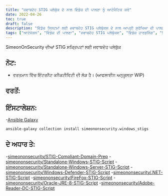 ```yaml
---
title: "ਜਵਾਬਦੇਹ STIG ਪਲੇਬੁੱਕ ਦੇ ਨਾਲ ਵਿੰਡੋਜ਼ ਦੀ ਪਾਲਣਾ ਨੂੰ ਆਟੋਮੈਟਿਕ ਕਰੋ"
date: 2022-04-26
toc: true
draft: false
description: "ਵਿੰਡੋਜ਼ ਸਿਸਟਮਾਂ ਲਈ ਜਵਾਬਦੇਹ STIG ਪਲੇਬੁੱਕਸ ਦੇ ਨਾਲ ਆਪਣੀ ਸੁਰੱਖਿਆ ਦੀ ਪਾਲਣਾ ਨੂੰ ਸਟ੍ਰੀਮਲਾਈਨ ਕਰੋ।"
tags: ["ਆਟੋਮੇਸ਼ਨ", "ਵਿੰਡੋਜ਼ ਦੀ ਪਾਲਣਾ", "ਜਵਾਬਦੇਹ STIG ਪਲੇਬੁੱਕਸ", "ਵਿੰਡੋਜ਼ ਹਾਰਡਨਿੰਗ", "STIG ਸਕ੍ਰਿਪਟਾਂ", "STIG ਪਾਲਣਾ", "ਜਵਾਬਦੇਹ ਗਲੈਕਸੀ", "ਪਾਵਰਸ਼ੇਲ", "PowerShell ਸਕ੍ਰਿਪਟ", "ਵਿੰਡੋਜ਼ ਸਰਵਰ", "ਵਿੰਡੋਜ਼ ਡਿਫੈਂਡਰ", ".NET", "ਫਾਇਰਫਾਕਸ", "ਓਰੇਕਲ ਜੇਆਰਈ 8", "ਅਡੋਬ ਰੀਡਰ ਡੀ.ਸੀ", "ਇੰਟਰਨੈੱਟ ਕਨੈਕਟੀਵਿਟੀ", "ਔਫਲਾਈਨ ਅਨੁਕੂਲਤਾ", "ਸੁਰੱਖਿਆ ਸਖ਼ਤ", "ਵਿੰਡੋਜ਼ ਸੁਰੱਖਿਆ"]
---
```



SimeonOnSecurity ਦੀਆਂ STIG ਸਕ੍ਰਿਪਟਾਂ ਲਈ ਜਵਾਬਦੇਹ ਪਲੇਬੁੱਕ

## ਨੋਟ:

- ਵਰਤਮਾਨ ਵਿੱਚ ਇੰਟਰਨੈਟ ਕਨੈਕਟੀਵਿਟੀ ਦੀ ਲੋੜ ਹੈ। (ਆਫਲਾਈਨ ਅਨੁਕੂਲਤਾ WIP)

## ਵਰਤੋਂ:

## ਇੰਸਟਾਲੇਸ਼ਨ:

-[Ansible Galaxy](https://galaxy.ansible.com/simeononsecurity/windows_stigs)

```bash
ansible-galaxy collection install simeononsecurity.windows_stigs
```

## ਦੇ ਅਧਾਰ ਤੇ:

-[simeononsecurity/STIG-Compliant-Domain-Prep](https://github.com/simeononsecurity/STIG-Compliant-Domain-Prep)
-[simeononsecurity/Standalone-Windows-STIG-Script](https://github.com/simeononsecurity/Standalone-Windows-STIG-Script)
-[simeononsecurity/Standalone-Windows-Server-STIG-Script](https://github.com/simeononsecurity/Standalone-Windows-Server-STIG-Script)
-[simeononsecurity/Windows-Defender-STIG-Script](https://github.com/simeononsecurity/Windows-Defender-STIG-Script)
-[simeononsecurity/.NET-STIG-Script](https://github.com/simeononsecurity/.NET-STIG-Script)
-[simeononsecurity/FireFox-STIG-Script](https://github.com/simeononsecurity/FireFox-STIG-Script)
-[simeononsecurity/Oracle-JRE-8-STIG-Script](https://github.com/simeononsecurity/Oracle-JRE-8-STIG-Script)
-[simeononsecurity/Adobe-Reader-DC-STIG-Script](https://github.com/simeononsecurity/Adobe-Reader-DC-STIG-Script)
